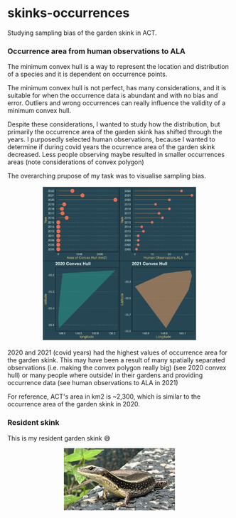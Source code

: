# skinks-occurrences
Studying sampling bias of the garden skink in ACT.

### Occurrence area from human observations to ALA
The minimum convex hull is a way to represent the location and distribution of a species and it is dependent on occurrence points. 

The minimum convex hull is not perfect, has many considerations, and it is suitable for when the occurrence data is abundant and with no bias and error. Outliers and wrong occurrences can really influence the validity of a minimum convex hull. 

Despite these considerations, I wanted to study how the distribution, but primarily the occurrence area of the garden skink has shifted through the years. I purposedly selected human observations, because I wanted to determine if during covid years the ocurrence area of the garden skink decreased. Less people observing maybe resulted in smaller occurrences areas (note considerations of convex polygon)

The overarching prupose of my task was to visualise sampling bias. 

<p align="center">
<img src="outputs/convex_hull_garden_skink_through_years_newv2.png" width='350'/>
</p>

 
 2020 and 2021 (covid years) had the highest values of occurrence area for the garden skink. This may have been a result of many spatially separated observations (i.e. making the convex polygon really big) (see 2020 convex hull) or many people where outside/ in their gardens and providing occurrence data (see human observations to ALA in 2021)

For reference, ACT's area in km2 is ~2,300, which is similar to the occurrence area of the garden skink in 2020. 


### Resident skink

This is my resident garden skink 😅

<p align="center">
<img src="outputs/residen_skink.png" width='250'/>
</p>




